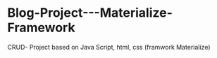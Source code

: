 # Blog-Project---Materialize-Framework
CRUD- Project based on Java Script, html, css (framwork Materialize)
